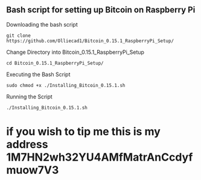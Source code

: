 ## Bash script for setting up Bitcoin on Raspberry Pi

Downloading the bash script

``` 
git clone https://github.com/Olliecad1/Bitcoin_0.15.1_RaspberryPi_Setup/
```

Change Directory into Bitcoin_0.15.1_RaspberryPi_Setup

```
cd Bitcoin_0.15.1_RaspberryPi_Setup/
```

Executing the Bash Script

```
sudo chmod +x ./Installing_Bitcoin_0.15.1.sh
```

Running the Script

``` 
./Installing_Bitcoin_0.15.1.sh
```
# if you wish to tip me this is my address 1M7HN2wh32YU4AMfMatrAnCcdyfmuow7V3

